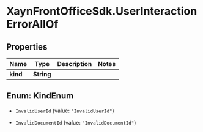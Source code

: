 # XaynFrontOfficeSdk.UserInteractionErrorAllOf

## Properties

Name | Type | Description | Notes
------------ | ------------- | ------------- | -------------
**kind** | **String** |  | 



## Enum: KindEnum


* `InvalidUserId` (value: `"InvalidUserId"`)

* `InvalidDocumentId` (value: `"InvalidDocumentId"`)




